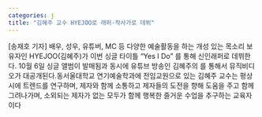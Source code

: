 ```yaml
---
categories: j
title: "김혜주 교수 HYEJOO로 래퍼·작사가로 데뷔"
---
```

[송재호 기자] 배우, 성우, 유튜버, MC 등 다양한 예술활동을 하는 개성 있는 목소리 보유자인 HYEJOO(김혜주)가 이번 싱글 타이틀 “Yes I Do” 를 통해 신인래퍼로 데뷔한다. 10월 6일 싱글 앨범이 발매됨과 동시에 유튜브 방송인 김혜주의 를 통해서 뮤직비디오가 대공개된다.동서울대학교 연기예술학과에 전임교원으로 있는 김혜주 교수는 평상시에 트렌드를 연구하며, 제자와 함께 소통하고 제자들의 도전을 향해 도움을 주고 함께 그려나가며, 소외되는 제자가 없는 모두가 함께 행복한 즐거운 수업을 추구하는 교육자이다